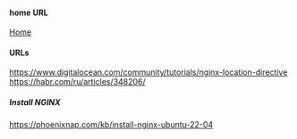 #### home URL

[Home](http://192.168.56.2/)

#### URLs

https://www.digitalocean.com/community/tutorials/nginx-location-directive
https://habr.com/ru/articles/348206/

##### Install NGINX 
https://phoenixnap.com/kb/install-nginx-ubuntu-22-04

